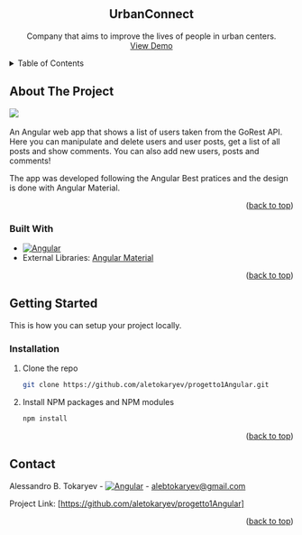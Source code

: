 <a name="readme-top"></a>




<!-- PROJECT LOGO -->
<br />
<div align="center">

<h2 align="center">UrbanConnect</h2>

  <p align="center">
    Company that aims to improve the lives of people in urban centers.
    <br />
    <a href="https://fascinating-quokka-8f8ad1.netlify.app/">View Demo</a>
  </p>
</div>



<!-- TABLE OF CONTENTS -->
<details>
  <summary>Table of Contents</summary>
  <ol>
    <li>
      <a href="#about-the-project">About The Project</a>
      <ul>
        <li><a href="#built-with">Built With</a></li>
      </ul>
    </li>
    <li>
      <a href="#getting-started">Getting Started</a>
      <ul>
        <li><a href="#installation">Installation</a></li>
      </ul>
    </li>
    <li><a href="#contact">Contact</a></li>
  </ol>
</details>



<!-- ABOUT THE PROJECT -->
## About The Project

<img src="https://i.imgur.com/U955Li8.png">
<br></br>
An Angular web app that shows a list of users taken from the GoRest API. Here you can manipulate and delete users and user posts, get a list of all posts and show comments. You can also add new users, posts and comments!

The app was developed following the Angular Best pratices and the design is done with Angular Material. 
<p align="right">(<a href="#readme-top">back to top</a>)</p>



### Built With

* [![Angular][Angular.io]][Angular-url]
* External Libraries: <a href="https://material.angular.io">Angular Material</a>

<p align="right">(<a href="#readme-top">back to top</a>)</p>



<!-- GETTING STARTED -->
## Getting Started

This is how you can setup your project locally.

### Installation

1. Clone the repo
   ```sh
   git clone https://github.com/aletokaryev/progetto1Angular.git
   ```
2. Install NPM packages and NPM modules
   ```sh
   npm install
   ```

<p align="right">(<a href="#readme-top">back to top</a>)</p>


<!-- CONTACT -->
## Contact

Alessandro B. Tokaryev - [![Angular][linkedin-shield]][linkedin-url] - alebtokaryev@gmail.com

Project Link: [https://github.com/aletokaryev/progetto1Angular]

<p align="right">(<a href="#readme-top">back to top</a>)</p>



[linkedin-shield]: https://img.shields.io/badge/-LinkedIn-black.svg?style=for-the-badge&logo=linkedin&colorB=555
[linkedin-url]: https://www.linkedin.com/in/aletokaryev/
[Angular.io]: https://img.shields.io/badge/Angular-DD0031?style=for-the-badge&logo=angular&logoColor=white
[Angular-url]: https://angular.io/
